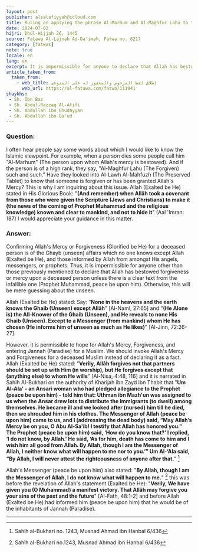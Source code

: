 ```yaml
---
layout: post
publisher: alsalafiyyah@icloud.com
title: Ruling on applying the phrase Al-Marhum and Al-Maghfur Lahu to the deceased
date: 2024-07-02
hijri: Dhul-Hijjah 26, 1445
source: Fatawa Al-Lajnah Ad-Da'imah, Fatwa no. 8217
category: [fatwas]
note: true
locale: en
lang: en
excerpt: It is impermissible for anyone to declare that Allah has bestowed forgiveness or mercy upon a deceased person unless there is a clear text. 
article_taken_from: 
  taken_from:
    - web_title: إطلاق لفظ المرحوم والمغفور له على المتوفى
      web_url: https://al-fatawa.com/fatwa/111941
shaykhs: 
 - Sh. Ibn Baz
 - Sh. Abdul-Razzaq Al-Afifi
 - Sh. Abdullah ibn Ghudayyan
 - Sh. Abdullah ibn Qa'ud
---
```


### Question:
I often hear people say some words about which I would like to know the Islamic viewpoint. For example, when a person dies some people call him "Al-Marhum" (The person upon whom Allah's mercy is bestowed). And if the person is of a high rank, they say, "Al-Maghfur Lahu (The Forgiven) such and such." Have they looked into Al-Lawh Al-Mahfuzh (The Preserved Tablet) to know that someone is forgiven or has been granted Allah's Mercy? This is why I am inquiring about this issue. Allah (Exalted be He) stated in His Glorious Book: "**(And remember) when Allâh took a covenant from those who were given the Scripture (Jews and Christians) to make it (the news of the coming of Prophet Muhammad and the religious knowledge) known and clear to mankind, and not to hide it**" (Aal 'Imran: 187) I would appreciate your guidance in this matter.

### Answer:
Confirming Allah's Mercy or Forgiveness (Glorified be He) for a deceased person is of the Ghayb (unseen) affairs which no one knows except Allah (Exalted be He), and those informed by Allah from amongst His angels, messengers, or prophets. Thus, it is impermissible for anyone other than those previously mentioned to declare that Allah has bestowed forgiveness or mercy upon a deceased person unless there is a clear text from the infallible one (Prophet Muhammad, peace be upon him). Otherwise, this will be mere guessing about the unseen. 

Allah (Exalted be He) stated: Say: “**None in the heavens and the earth knows the Ghaib (Unseen) except Allâh**” [Al-Naml, 27:65] and "**(He Alone is) the All-Knower of the Ghaib (Unseen), and He reveals to none His Ghaib (Unseen). Except to a Messenger (from mankind) whom He has chosen (He informs him of unseen as much as He likes)**" [Al-Jinn, 72:26-27]. 

However, it is permissible to hope for Allah's Mercy, Forgiveness, and entering Jannah (Paradise) for a Muslim. We should invoke Allah's Mercy and Forgiveness for a deceased Muslim instead of declaring it as a fact. Allah (Exalted be He) stated: "**Verily, Allâh forgives not that partners should be set up with Him (in worship), but He forgives except that (anything else) to whom He wills**" [Al-Nisa, 4:48, 116] and it is narrated in Sahih Al-Bukhari on the authority of Kharijah ibn Zayd ibn Thabit that "**Um Al-Ala' - an Ansari woman who had pledged allegiance to the Prophet (peace be upon him) - told him that: Uthman ibn Mazh'un was assigned to us when the Ansar drew lots to distribute the Immigrants (to dwell) among themselves. He became ill and we looked after (nursed) him till he died, then we shrouded him in his clothes. The Messenger of Allah (peace be upon him) came to us, and I (addressing the dead body) said, “May Allah’s Mercy be on you, O Abu Al-Sa'ib! I testify that Allah has honored you." The Prophet (peace be upon him) said, ‘How do you know that?’ I replied, ‘I do not know, by Allah.’ He said, ‘As for him, death has come to him and I wish him all good from Allah. By Allah, though I am the Messenger of Allah, I neither know what will happen to me nor to you.’” Um Al-‘Ala said, “By Allah, I will never attest the righteousness of anyone after that.**" [^1]

Allah's Messenger (peace be upon him) also stated: "**By Allah, though I am the Messenger of Allah, I do not know what will happen to me.**" [^2] this was before the revelation of Allah's statement (Exalted be He): "**Verily, We have given you (O Muhammad) a manifest victory. That Allâh may forgive you your sins of the past and the future**" [Al-Fath, 48:1-2] and before Allah (Exalted be He) had informed him (peace be upon him) that he would be of the inhabitants of Jannah (Paradise). 

---
[^1]: Sahih al-Bukhari no. 1243, Musnad Ahmad ibn Hanbal 6/436
[^2]: Sahih al-Bukhari no.1243, Musnad Ahmad ibn Hanbal 6/436
